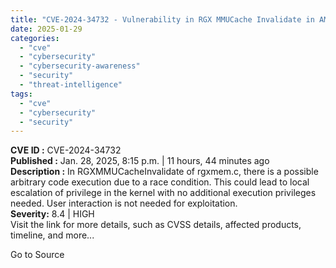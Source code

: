 ```yaml
---
title: "CVE-2024-34732 - Vulnerability in RGX MMUCache Invalidate in AMD Device"
date: 2025-01-29
categories: 
  - "cve"
  - "cybersecurity"
  - "cybersecurity-awareness"
  - "security"
  - "threat-intelligence"
tags: 
  - "cve"
  - "cybersecurity"
  - "security"
---
```


**CVE ID :** CVE-2024-34732  
**Published :** Jan. 28, 2025, 8:15 p.m. | 11 hours, 44 minutes ago  
**Description :** In RGXMMUCacheInvalidate of rgxmem.c, there is a possible arbitrary code execution due to a race condition. This could lead to local escalation of privilege in the kernel with no additional execution privileges needed. User interaction is not needed for exploitation.  
**Severity:** 8.4 | HIGH  
Visit the link for more details, such as CVSS details, affected products, timeline, and more...

Go to Source
